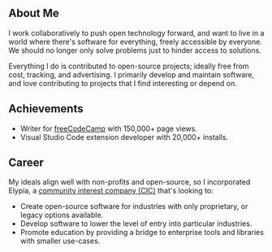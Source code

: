 ## About Me

I work collaboratively to push open technology forward, and want to live in a world where there's software for everything, freely accessible by everyone. We should no longer only solve problems just to hinder access to solutions.

Everything I do is contributed to open-source projects; ideally free from cost, tracking, and advertising. I primarily develop and maintain software, and love contributing to projects that I find interesting or depend on.

## Achievements

* Writer for [freeCodeCamp](https://www.freecodecamp.org/news/author/seth/) with 150,000+ page views.
* Visual Studio Code extension developer with 20,000+ installs.

## Career

My ideals align well with non-profits and open-source, so I incorporated Elypia, a [community interest company (CIC)](https://en.wikipedia.org/wiki/Community_interest_company) that's looking to: 

* Create open-source software for industries with only proprietary, or legacy options available.
* Develop software to lower the level of entry into particular industries.
* Promote education by providing a bridge to enterprise tools and libraries with smaller use-cases.
